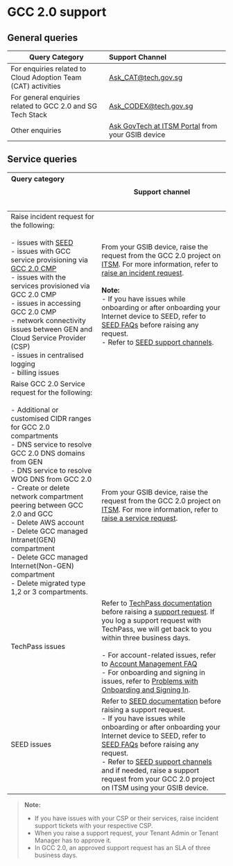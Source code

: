 # GCC 2.0 support

## General queries

| Query Category  | Support Channel |
| ------------- |:-------------|
| For enquiries related to Cloud Adoption Team (CAT) activities      | [Ask_CAT@tech.gov.sg](mailto:Ask_CAT@tech.gov.sg)     |
| For general enquiries related to GCC 2.0 and SG Tech Stack      | [Ask_CODEX@tech.gov.sg](mailto:Ask_CODEX@tech.gov.sg)    |
| Other enquiries      | [Ask GovTech at ITSM Portal](https://itsm.sgnet.gov.sg/sp3?id=askgovtech) from your GSIB device     |

## Service queries

| Query category	&nbsp;	&nbsp;	&nbsp;	&nbsp;	&nbsp;	&nbsp;	&nbsp;	&nbsp;	&nbsp;	&nbsp;	&nbsp;	&nbsp;	&nbsp;	&nbsp;	&nbsp;	&nbsp;	&nbsp;	&nbsp;	&nbsp;	&nbsp;	&nbsp;	&nbsp;	&nbsp;	&nbsp;	&nbsp;	&nbsp;	&nbsp;	&nbsp;	&nbsp;	&nbsp;	&nbsp;	&nbsp;	&nbsp;	&nbsp;	&nbsp;	&nbsp;	&nbsp;	&nbsp;	&nbsp;	&nbsp;	&nbsp;	&nbsp;	&nbsp;	&nbsp;	&nbsp;	&nbsp;	&nbsp;	&nbsp;	&nbsp;	&nbsp;	&nbsp;	&nbsp;	&nbsp;	&nbsp;	&nbsp;	&nbsp;	&nbsp;	&nbsp;	&nbsp;	&nbsp;	&nbsp;	  | Support channel |
| ------------- |-------------|
| Raise incident request for the following:<br><br> - issues with [SEED](https://docs.developer.tech.gov.sg/docs/security-suite-for-engineering-endpoint-devices/) <br>- issues with GCC service provisioning via [GCC 2.0 CMP](https://cmp.gcc.gov.sg/)<br>- issues with the services provisioned via GCC 2.0 CMP<br>-  issues in accessing GCC 2.0 CMP<br> -   network connectivity issues between GEN and Cloud Service Provider (CSP)<br> - issues in centralised logging<br> - billing issues| From your GSIB device, raise the request from the GCC 2.0 project on [ITSM](https://itsm.sgnet.gov.sg/sp3). For more information, refer to [raise an incident request](https://docs.developer.tech.gov.sg/docs/gcc-version-2-user-documentation/#/support/raise-an-incident-request). <br><br>**Note:** <br>- If you have issues while onboarding or after onboarding your Internet device to SEED, refer to [SEED FAQs](https://docs.developer.tech.gov.sg/docs/security-suite-for-engineering-endpoint-devices/#/faqs/seed-faqs) before raising any request.<br> -  Refer to [SEED support channels](https://docs.developer.tech.gov.sg/docs/security-suite-for-engineering-endpoint-devices/#/raise-an-incident-support-request).<br> |
| Raise GCC 2.0 Service request for the following:<br><br> - Additional or customised CIDR ranges for GCC 2.0 compartments<br> - DNS service to resolve GCC 2.0 DNS domains from GEN<br> - DNS service to resolve WOG DNS from GCC 2.0<br> - Create or delete network compartment peering between GCC 2.0 and GCC<br> - Delete AWS account<br> - Delete GCC managed Intranet(GEN) compartment<br> - Delete GCC managed Internet(Non-GEN) compartment<br> - Delete migrated type 1,2 or 3 compartments.|<br><br><br><br>From your GSIB device, raise the request from the GCC 2.0 project on [ITSM](https://itsm.sgnet.gov.sg/sp3). For more information, refer to [raise a service request](https://docs.developer.tech.gov.sg/docs/gcc-version-2-user-documentation/#/support/raise-service-request).|
|TechPass issues     | Refer to [TechPass documentation](https://docs.developer.tech.gov.sg/docs/techpass-user-guide/) before raising a [support request](https://go.gov.sg/techpass-sr). If you log a support request with TechPass, we will get back to you within three business days.<br><br> - For account-related issues, refer to [Account Management FAQ](https://docs.developer.tech.gov.sg/docs/techpass-user-guide/#/support/account)<br> - For onboarding and signing in issues, refer to [Problems with Onboarding and Signing In](https://docs.developer.tech.gov.sg/docs/techpass-user-guide/#/support/signinissues).  |
| SEED issues   | Refer to [SEED documentation](https://docs.developer.tech.gov.sg/docs/security-suite-for-engineering-endpoint-devices/) before raising a support request. <br> - If you have issues while onboarding or after onboarding your Internet device to SEED, refer to [SEED FAQs](https://docs.developer.tech.gov.sg/docs/security-suite-for-engineering-endpoint-devices/#/faqs/seed-faqs) before raising any request.<br> - Refer to [SEED support channels](https://docs.developer.tech.gov.sg/docs/security-suite-for-engineering-endpoint-devices/#/raise-an-incident-support-request) and if needed, raise a support request from your GCC 2.0 project on ITSM using your GSIB device.  |


> **Note:**
>- If you have issues with your CSP or their services, raise incident support tickets with your respective CSP.
>- When you raise a support request, your Tenant Admin or Tenant Manager has to approve it.
>- In GCC 2.0, an approved support request has an SLA of three business days.
